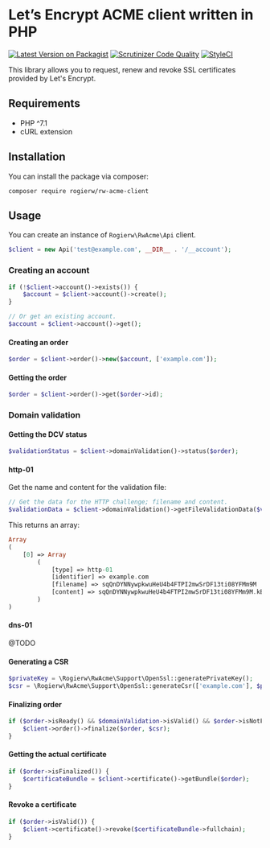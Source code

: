 # Let’s Encrypt ACME client written in PHP

[![Latest Version on Packagist](https://img.shields.io/packagist/v/rogierw/rw-acme-client.svg?style=flat-square)](https://packagist.org/packages/rogierw/rw-acme-client)
[![Scrutinizer Code Quality](https://img.shields.io/scrutinizer/g/RogierW/rw-acme-client.svg?style=flat-square)](https://scrutinizer-ci.com/g/RogierW/rw-acme-client/?branch=master)
[![StyleCI](https://github.styleci.io/repos/224902862/shield?style=flat-square&branch=master)](https://github.styleci.io/repos/224902862)

This library allows you to request, renew and revoke SSL certificates provided by Let's Encrypt.

## Requirements
- PHP ^7.1
- cURL extension

## Installation
You can install the package via composer:

`composer require rogierw/rw-acme-client`

## Usage

You can create an instance of `Rogierw\RwAcme\Api` client.

```php
$client = new Api('test@example.com', __DIR__ . '/__account');
```

### Creating an account
```php
if (!$client->account()->exists()) {
    $account = $client->account()->create();
}

// Or get an existing account.
$account = $client->account()->get();
```

#### Creating an order
```php
$order = $client->order()->new($account, ['example.com']);
```

#### Getting the order
```php
$order = $client->order()->get($order->id);
```

### Domain validation

#### Getting the DCV status
```php
$validationStatus = $client->domainValidation()->status($order);
```

#### http-01

Get the name and content for the validation file:
```php
// Get the data for the HTTP challenge; filename and content.
$validationData = $client->domainValidation()->getFileValidationData($validationStatus);
```

This returns an array:
```php
Array
(
    [0] => Array
        (
            [type] => http-01
            [identifier] => example.com
            [filename] => sqQnDYNNywpkwuHeU4b4FTPI2mwSrDF13ti08YFMm9M
            [content] => sqQnDYNNywpkwuHeU4b4FTPI2mwSrDF13ti08YFMm9M.kB7_eWSDdG3aWIaPSp6Uy4vLBbBI5M0COvM-AZOBcoQ
        )
)
```


#### dns-01
@TODO

#### Generating a CSR
```php
$privateKey = \Rogierw\RwAcme\Support\OpenSsl::generatePrivateKey();
$csr = \Rogierw\RwAcme\Support\OpenSsl::generateCsr(['example.com'], $privateKey);
```

#### Finalizing order
```php
if ($order->isReady() && $domainValidation->isValid() && $order->isNotFinalized()) {
    $client->order()->finalize($order, $csr);
}
```

#### Getting the actual certificate
```php
if ($order->isFinalized()) {
    $certificateBundle = $client->certificate()->getBundle($order);
}
```

#### Revoke a certificate
```php
if ($order->isValid()) {
    $client->certificate()->revoke($certificateBundle->fullchain);
}
```
